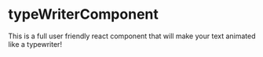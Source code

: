 # typeWriterComponent
This is a full user friendly react component that will make your text animated like a typewriter!
